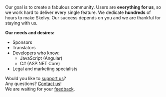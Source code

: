 Our goal is to create a fabulous community. Users are **everything for us**, so we work hard to deliver every single feature. We dedicate **hundreds** of hours to make Skelvy. Our success depends on you and we are thankful for staying with us.

**Our needs and desires:**

*   Sponsors
*   Translators
*   Developers who know:
    *   JavaScript (Angular)
    *   C# (ASP.NET Core)
*   Legal and marketing specialists

Would you like to [support us](https://skelvy.com//community/support-us/)?  
Any questions? [Contact us](https://skelvy.com/about/contact/)!  
We are waiting for your [feedback](https://skelvy.com/community/send-feedback/).